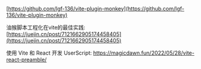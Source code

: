 [https://github.com/lgf-136/vite-plugin-monkey](https://github.com/lgf-136/vite-plugin-monkey)

油猴脚本工程化在vite的最佳实践: [https://juejin.cn/post/7121662905174458405](https://juejin.cn/post/7121662905174458405)

使用 Vite 和 React 开发 UserScript: <https://magicdawn.fun/2022/05/28/vite-react-preamble/>
